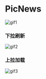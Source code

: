 # PicNews

![gif1](http://ww2.sinaimg.cn/mw690/b5405c76gw1evz9tk0if9g208x0dlqv5.gif)
### 下拉刷新
![gif2](http://ww3.sinaimg.cn/mw690/b5405c76gw1evz9tam6p8g208x0dlk5o.gif)
### 上拉加载
![gif3](http://ww2.sinaimg.cn/mw690/b5405c76gw1evz9t7w8rbg208x0dle81.gif)
